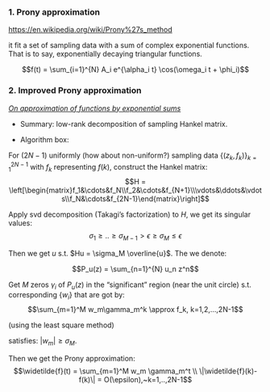### 1. Prony approximation
https://en.wikipedia.org/wiki/Prony%27s_method

it fit a set of sampling data with a sum of complex exponential functions. That is to say, exponentially decaying triangular functions.

$$f(t) = \sum_{i=1}^{N} A_i e^{\alpha_i t} \cos(\omega_i t + \phi_i)$$

### 2. Improved Prony approximation
[*On approximation of functions by exponential sums*](https://www.sciencedirect.com/science/article/pii/S106352030500014X)

* Summary: low-rank decomposition of sampling Hankel matrix.

* Algorithm box:

For $(2N-1)$ uniformly (how about non-uniform?) sampling data $\{(z_k,f_k)\}_{k=1}^{2N-1}$ with $f_k$ representing $f(k)$, construct the Hankel matrix:
$$H = \left[\begin{matrix}f_1&\cdots&f_N\\f_2&\cdots&f_{N+1}\\\vdots&\ddots&\vdots\\f_N&\cdots&f_{2N-1}\end{matrix}\right]$$

Apply svd decomposition (Takagi’s factorization) to $H$, we get its singular values:
$$\sigma_1\geq..\geq\sigma_{M-1}>\epsilon\geq\sigma_M\leq\epsilon$$

Then we get $u$ s.t. $Hu = \sigma_M \overline{u}$. The we denote:

$$P_u(z) = \sum_{n=1}^{N} u_n z^n$$

Get $M$ zeros ${\gamma_i}$ of $P_u(z)$ in the  “significant” region (near the unit circle) s.t. corresponding $\{w_i\}$ that are got by:
$$\sum_{m=1}^M w_m\gamma_m^k \approx f_k, k=1,2,...,2N-1$$

(using the least square method)

satisfies: $|w_m|\geq \sigma_M$.

Then we get the Prony approximation:
$$\widetilde{f}(t) = \sum_{m=1}^M w_m \gamma_m^t \\ \|\widetilde{f}(k)-f(k)\| = O(\epsilon),~k=1,..,2N-1$$
